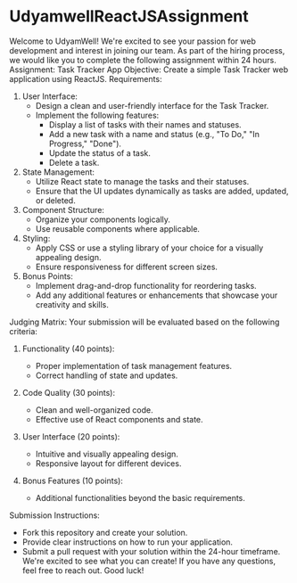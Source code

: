 # UdyamwellReactJSAssignment
Welcome to UdyamWell! We're excited to see your passion for web development and interest in joining our team. As part of the hiring process, we would like you to complete the following assignment within 24 hours.
Assignment: Task Tracker App
Objective: Create a simple Task Tracker web application using ReactJS.
Requirements:
1. User Interface:
   - Design a clean and user-friendly interface for the Task Tracker.
   - Implement the following features:
     - Display a list of tasks with their names and statuses.
     - Add a new task with a name and status (e.g., "To Do," "In Progress," "Done").
     - Update the status of a task.
     - Delete a task.
2. State Management:
   - Utilize React state to manage the tasks and their statuses.
   - Ensure that the UI updates dynamically as tasks are added, updated, or deleted.
3. Component Structure:
   - Organize your components logically.
   - Use reusable components where applicable.
4. Styling:
   - Apply CSS or use a styling library of your choice for a visually appealing design.
   - Ensure responsiveness for different screen sizes.
5. Bonus Points:
   - Implement drag-and-drop functionality for reordering tasks.
   - Add any additional features or enhancements that showcase your creativity and skills.

Judging Matrix:
Your submission will be evaluated based on the following criteria:
1. Functionality (40 points):
   - Proper implementation of task management features.
   - Correct handling of state and updates.

2. Code Quality (30 points):
   - Clean and well-organized code.
   - Effective use of React components and state.

3. User Interface (20 points):
   - Intuitive and visually appealing design.
   - Responsive layout for different devices.

4. Bonus Features (10 points):
   - Additional functionalities beyond the basic requirements.

Submission Instructions:
- Fork this repository and create your solution.
- Provide clear instructions on how to run your application.
- Submit a pull request with your solution within the 24-hour timeframe.
We're excited to see what you can create! If you have any questions, feel free to reach out. Good luck!
